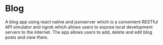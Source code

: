 # Blog
A blog app using react native and jsonserver which is a convenient RESTful API simulator and ngrok which allows users to expose local development servers to the internet. The app allows users to add, delete and edit blog posts and view them.
